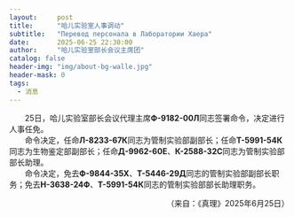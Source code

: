 ```yaml
---
layout:     post
title:      "哈儿实验室人事调动"
subtitle:   "Перевод персонала в Лаборатории Хаера"
date:       2025-06-25 22:30:00
author:     "哈儿实验室部长会议主席团"
catalog: false
header-img: "img/about-bg-walle.jpg"
header-mask: 0
tags:
  - 消息
---
```


&emsp;&emsp;25日，哈儿实验室部长会议代理主席**Ф-9182-00Л**同志签署命令，决定进行人事任免。  
&emsp;&emsp;命令决定，任命**Л-8233-67К**同志为管制实验部副部长；任命**Т-5991-54К**同志为生物鉴定部副部长；任命**Д-9962-60Е**、**К-2588-32С**同志为管制实验部部长助理。  
&emsp;&emsp;命令决定，免去**Ф-9844-35Х**、**Т-5446-29Д**同志的管制实验部副部长职务；免去**Н-3638-24Ф**、**Т-5991-54К**同志的管制实验部部长助理职务。
<div style="text-align: right">（来自：《真理》2025年6月25日）</div>